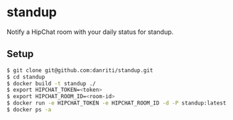 # standup

Notify a HipChat room with your daily status for standup.

## Setup

```bash
$ git clone git@github.com:danriti/standup.git
$ cd standup
$ docker build -t standup ./
$ export HIPCHAT_TOKEN=<token>
$ export HIPCHAT_ROOM_ID=<room-id>
$ docker run -e HIPCHAT_TOKEN -e HIPCHAT_ROOM_ID -d -P standup:latest
$ docker ps -a
```
